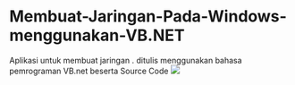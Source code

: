 # Membuat-Jaringan-Pada-Windows-menggunakan-VB.NET
Aplikasi untuk membuat jaringan . ditulis menggunakan bahasa pemrograman VB.net beserta Source Code
<img src="https://i.ibb.co/Gk5CCGG/Capture.jpg"/>
